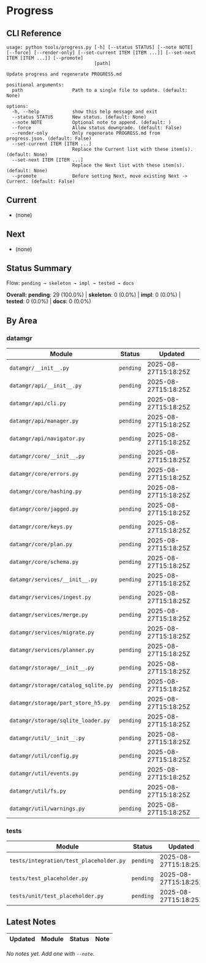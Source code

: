 # Progress

## CLI Reference

```text
usage: python tools/progress.py [-h] [--status STATUS] [--note NOTE] [--force] [--render-only] [--set-current ITEM [ITEM ...]] [--set-next ITEM [ITEM ...]] [--promote]
                                [path]

Update progress and regenerate PROGRESS.md

positional arguments:
  path                  Path to a single file to update. (default: None)

options:
  -h, --help            show this help message and exit
  --status STATUS       New status. (default: None)
  --note NOTE           Optional note to append. (default: )
  --force               Allow status downgrade. (default: False)
  --render-only         Only regenerate PROGRESS.md from progress.json. (default: False)
  --set-current ITEM [ITEM ...]
                        Replace the Current list with these item(s). (default: None)
  --set-next ITEM [ITEM ...]
                        Replace the Next list with these item(s). (default: None)
  --promote             Before setting Next, move existing Next -> Current. (default: False)
```

## Current

- (none)

## Next

- (none)

## Status Summary

Flow: `pending → skeleton → impl → tested → docs`

**Overall:** **pending**: 29 (100.0%) | **skeleton**: 0 (0.0%) | **impl**: 0 (0.0%) | **tested**: 0 (0.0%) | **docs**: 0 (0.0%)

## By Area

### datamgr

| Module | Status | Updated |
|---|---|---|
| `datamgr/__init__.py` | `pending` | 2025-08-27T15:18:25Z |
| `datamgr/api/__init__.py` | `pending` | 2025-08-27T15:18:25Z |
| `datamgr/api/cli.py` | `pending` | 2025-08-27T15:18:25Z |
| `datamgr/api/manager.py` | `pending` | 2025-08-27T15:18:25Z |
| `datamgr/api/navigator.py` | `pending` | 2025-08-27T15:18:25Z |
| `datamgr/core/__init__.py` | `pending` | 2025-08-27T15:18:25Z |
| `datamgr/core/errors.py` | `pending` | 2025-08-27T15:18:25Z |
| `datamgr/core/hashing.py` | `pending` | 2025-08-27T15:18:25Z |
| `datamgr/core/jagged.py` | `pending` | 2025-08-27T15:18:25Z |
| `datamgr/core/keys.py` | `pending` | 2025-08-27T15:18:25Z |
| `datamgr/core/plan.py` | `pending` | 2025-08-27T15:18:25Z |
| `datamgr/core/schema.py` | `pending` | 2025-08-27T15:18:25Z |
| `datamgr/services/__init__.py` | `pending` | 2025-08-27T15:18:25Z |
| `datamgr/services/ingest.py` | `pending` | 2025-08-27T15:18:25Z |
| `datamgr/services/merge.py` | `pending` | 2025-08-27T15:18:25Z |
| `datamgr/services/migrate.py` | `pending` | 2025-08-27T15:18:25Z |
| `datamgr/services/planner.py` | `pending` | 2025-08-27T15:18:25Z |
| `datamgr/storage/__init__.py` | `pending` | 2025-08-27T15:18:25Z |
| `datamgr/storage/catalog_sqlite.py` | `pending` | 2025-08-27T15:18:25Z |
| `datamgr/storage/part_store_h5.py` | `pending` | 2025-08-27T15:18:25Z |
| `datamgr/storage/sqlite_loader.py` | `pending` | 2025-08-27T15:18:25Z |
| `datamgr/util/__init__.py` | `pending` | 2025-08-27T15:18:25Z |
| `datamgr/util/config.py` | `pending` | 2025-08-27T15:18:25Z |
| `datamgr/util/events.py` | `pending` | 2025-08-27T15:18:25Z |
| `datamgr/util/fs.py` | `pending` | 2025-08-27T15:18:25Z |
| `datamgr/util/warnings.py` | `pending` | 2025-08-27T15:18:25Z |

### tests

| Module | Status | Updated |
|---|---|---|
| `tests/integration/test_placeholder.py` | `pending` | 2025-08-27T15:18:25Z |
| `tests/test_placeholder.py` | `pending` | 2025-08-27T15:18:25Z |
| `tests/unit/test_placeholder.py` | `pending` | 2025-08-27T15:18:25Z |

## Latest Notes

| Updated | Module | Status | Note |
|---|---|---|---|
_No notes yet. Add one with `--note`._

